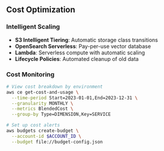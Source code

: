 ## Cost Optimization

### Intelligent Scaling
- **S3 Intelligent Tiering**: Automatic storage class transitions
- **OpenSearch Serverless**: Pay-per-use vector database
- **Lambda**: Serverless compute with automatic scaling
- **Lifecycle Policies**: Automated cleanup of old data

### Cost Monitoring
```bash
# View cost breakdown by environment
aws ce get-cost-and-usage \
  --time-period Start=2023-01-01,End=2023-12-31 \
  --granularity MONTHLY \
  --metrics BlendedCost \
  --group-by Type=DIMENSION,Key=SERVICE

# Set up cost alerts
aws budgets create-budget \
  --account-id $ACCOUNT_ID \
  --budget file://budget-config.json
```